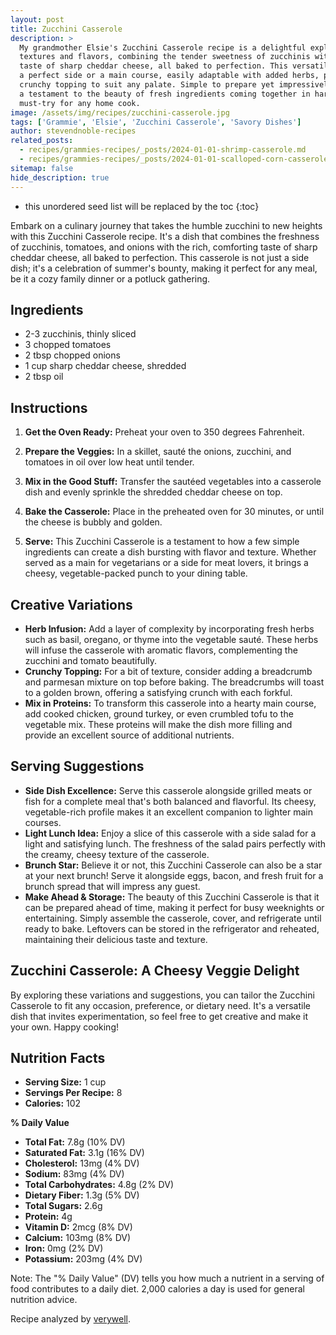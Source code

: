 ```yaml
---
layout: post
title: Zucchini Casserole
description: >
  My grandmother Elsie's Zucchini Casserole recipe is a delightful exploration of
  textures and flavors, combining the tender sweetness of zucchinis with the robust
  taste of sharp cheddar cheese, all baked to perfection. This versatile dish serves as
  a perfect side or a main course, easily adaptable with added herbs, proteins, or a
  crunchy topping to suit any palate. Simple to prepare yet impressively delicious, it's
  a testament to the beauty of fresh ingredients coming together in harmony, making it a
  must-try for any home cook.
image: /assets/img/recipes/zucchini-casserole.jpg
tags: ['Grammie', 'Elsie', 'Zucchini Casserole', 'Savory Dishes']
author: stevendnoble-recipes
related_posts:
  - recipes/grammies-recipes/_posts/2024-01-01-shrimp-casserole.md
  - recipes/grammies-recipes/_posts/2024-01-01-scalloped-corn-casserole.md
sitemap: false
hide_description: true
---
```


* this unordered seed list will be replaced by the toc
{:toc}

Embark on a culinary journey that takes the humble zucchini to new heights with this Zucchini Casserole recipe. It's a dish that combines the freshness of zucchinis, tomatoes, and onions with the rich, comforting taste of sharp cheddar cheese, all baked to perfection. This casserole is not just a side dish; it's a celebration of summer's bounty, making it perfect for any meal, be it a cozy family dinner or a potluck gathering.

## Ingredients

* 2-3 zucchinis, thinly sliced
* 3 chopped tomatoes
* 2 tbsp chopped onions
* 1 cup sharp cheddar cheese, shredded
* 2 tbsp oil

## Instructions

1. **Get the Oven Ready:** Preheat your oven to 350 degrees Fahrenheit.

2. **Prepare the Veggies:** In a skillet, sauté the onions, zucchini, and tomatoes in oil over low heat until tender.

3. **Mix in the Good Stuff:** Transfer the sautéed vegetables into a casserole dish and evenly sprinkle the shredded cheddar cheese on top.

4. **Bake the Casserole:** Place in the preheated oven for 30 minutes, or until the cheese is bubbly and golden.

5. **Serve:** This Zucchini Casserole is a testament to how a few simple ingredients can create a dish bursting with flavor and texture. Whether served as a main for vegetarians or a side for meat lovers, it brings a cheesy, vegetable-packed punch to your dining table.

## Creative Variations

* **Herb Infusion:** Add a layer of complexity by incorporating fresh herbs such as basil, oregano, or thyme into the vegetable sauté. These herbs will infuse the casserole with aromatic flavors, complementing the zucchini and tomato beautifully.
* **Crunchy Topping:** For a bit of texture, consider adding a breadcrumb and parmesan mixture on top before baking. The breadcrumbs will toast to a golden brown, offering a satisfying crunch with each forkful.
* **Mix in Proteins:** To transform this casserole into a hearty main course, add cooked chicken, ground turkey, or even crumbled tofu to the vegetable mix. These proteins will make the dish more filling and provide an excellent source of additional nutrients.

## Serving Suggestions

* **Side Dish Excellence:** Serve this casserole alongside grilled meats or fish for a complete meal that's both balanced and flavorful. Its cheesy, vegetable-rich profile makes it an excellent companion to lighter main courses.
* **Light Lunch Idea:** Enjoy a slice of this casserole with a side salad for a light and satisfying lunch. The freshness of the salad pairs perfectly with the creamy, cheesy texture of the casserole.
* **Brunch Star:** Believe it or not, this Zucchini Casserole can also be a star at your next brunch! Serve it alongside eggs, bacon, and fresh fruit for a brunch spread that will impress any guest.
* **Make Ahead & Storage:**
The beauty of this Zucchini Casserole is that it can be prepared ahead of time, making it perfect for busy weeknights or entertaining. Simply assemble the casserole, cover, and refrigerate until ready to bake. Leftovers can be stored in the refrigerator and reheated, maintaining their delicious taste and texture.

## Zucchini Casserole: A Cheesy Veggie Delight

By exploring these variations and suggestions, you can tailor the Zucchini Casserole to fit any occasion, preference, or dietary need. It's a versatile dish that invites experimentation, so feel free to get creative and make it your own. Happy cooking!

## Nutrition Facts

* **Serving Size:** 1 cup
* **Servings Per Recipe:** 8
* **Calories:** 102

**% Daily Value**

* **Total Fat:** 7.8g (10% DV)
* **Saturated Fat:** 3.1g (16% DV)
* **Cholesterol:** 13mg (4% DV)
* **Sodium:** 83mg (4% DV)
* **Total Carbohydrates:** 4.8g (2% DV)
* **Dietary Fiber:** 1.3g (5% DV)
* **Total Sugars:** 2.6g
* **Protein:** 4g
* **Vitamin D:** 2mcg (8% DV)
* **Calcium:** 103mg (8% DV)
* **Iron:** 0mg (2% DV)
* **Potassium:** 203mg (4% DV)

Note: The "% Daily Value" (DV) tells you how much a nutrient in a serving of food contributes to a daily diet. 2,000 calories a day is used for general nutrition advice.

Recipe analyzed by <a href="https://www.verywellfit.com/recipe-nutrition-analyzer-4157076" target="_blank">verywell</a>.

<script type="application/ld+json">
{
  "@context": "http://schema.org",
  "@type": "Recipe",
  "name": "Zucchini Casserole",
  "image": "zucchini-casserole.jpg",
  "author": {
    "@type": "Person",
    "name": "Steven D Noble"
  },
  "description": "A delicious casserole combining the freshness of zucchinis, tomatoes, and onions with the comforting taste of sharp cheddar cheese.",
  "recipeYield": "8 servings",
  "recipeIngredient": [
    "2-3 zucchinis, thinly sliced",
    "3 chopped tomatoes",
    "2 tbsp chopped onions",
    "1 cup sharp cheddar cheese, shredded",
    "2 tbsp oil"
  ],
  "recipeInstructions": [
    "Preheat oven to 350 degrees Fahrenheit.",
    "Sauté onions, zucchini, and tomatoes in oil over low heat until tender.",
    "Pour into casserole dish, sprinkle with cheese, and bake for 30 minutes."
  ],
  "nutrition": {
    "@type": "NutritionInformation",
    "servingSize": "1 cup",
    "calories": "102 kcal",
    "fatContent": "7.8 g",
    "saturatedFatContent": "3.1 g",
    "cholesterolContent": "13 mg",
    "sodiumContent": "83 mg",
    "carbohydrateContent": "4.8 g",
    "fiberContent": "1.3 g",
    "sugarContent": "2.6 g",
    "proteinContent": "4 g"
  }
}
</script>
